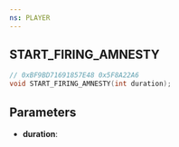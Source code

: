 ```yaml
---
ns: PLAYER
---
```

## START_FIRING_AMNESTY

```c
// 0xBF9BD71691857E48 0x5F8A22A6
void START_FIRING_AMNESTY(int duration);
```


## Parameters
* **duration**: 

